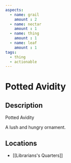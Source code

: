 ```yaml
---
aspects: 
  - name: grail
    amount : 2
  - name: nectar
    amount : 1
  - name: thing
    amount : 1
  - name: leaf
    amount : 1
tags:
  - thing
  - actionable
---
```


# Potted Avidity

## Description
Potted Avidity

A lush and hungry ornament.
## Locations
- [[Librarians's Quarters]]